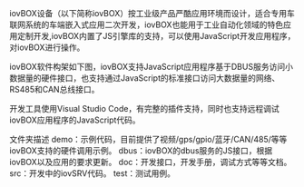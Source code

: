 iovBOX设备（以下简称iovBOX）按工业级产品严酷应用环境而设计，适合专用车联网系统的车端嵌入式应用二次开发，iovBOX也能用于工业自动化领域的特色应用定制开发,iovBOX内置了JS引擎库的支持，可以使用JavaScript开发应用程序，对iovBOX进行操作。

iovBOX软件构架如下图，iovBOX支持JavaScript应用程序基于DBUS服务访问小数据量的硬件接口，也支持通过JavaScript的标准接口访问大数据量的网络、RS485和CAN总线接口。

开发工具使用Visual Studio Code，有完整的插件支持，同时也支持远程调试iovBOX应用程序的JavaScript代码。

文件夹描述
  demo：示例代码，目前提供了视频/gps/gpio/蓝牙/CAN/485/等等iovBOX支持的硬件调用示例。
  dbus：iovBOX的dbus服务的JS接口，根据iovBOX以及应用的要求更新。
  doc：开发接口，开发手册，调试方式等等文档。
  src：开发中的iovSRV代码。
  test：测试用例。
